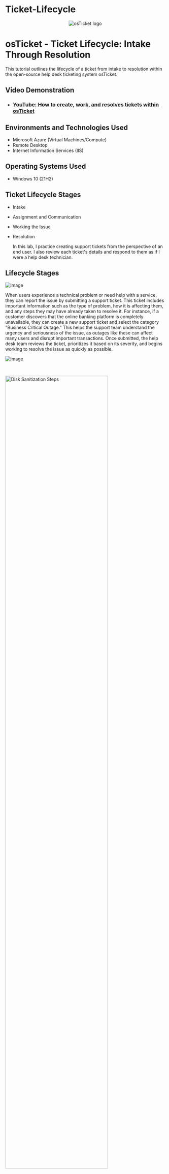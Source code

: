 # Ticket-Lifecycle
<p align="center">
<img src="https://i.imgur.com/Clzj7Xs.png" alt="osTicket logo"/>
</p>

<h1>osTicket - Ticket Lifecycle: Intake Through Resolution</h1>
This tutorial outlines the lifecycle of a ticket from intake to resolution within the open-source help desk ticketing system osTicket.<br />


<h2>Video Demonstration</h2>

- ### [YouTube: How to create, work, and resolves tickets within osTicket](https://www.youtube.com)

<h2>Environments and Technologies Used</h2>

- Microsoft Azure (Virtual Machines/Compute)
- Remote Desktop
- Internet Information Services (IIS)

<h2>Operating Systems Used </h2>

- Windows 10</b> (21H2)

<h2>Ticket Lifecycle Stages</h2>

- Intake
- Assignment and Communication
- Working the Issue
- Resolution

  In this lab, I practice creating support tickets from the perspective of an end user. I also review each ticket's details and respond to them as if I were a help desk technician.

<h2>Lifecycle Stages</h2>

<p>
  
![image](https://github.com/user-attachments/assets/3fec7061-35dc-4097-895a-3e3fb06a5310)

</p>
<p>
When users experience a technical problem or need help with a service, they can report the issue by submitting a support ticket. This ticket includes important information such as the type of problem, how it is affecting them, and any steps they may have already taken to resolve it. For instance, if a customer discovers that the online banking platform is completely unavailable, they can create a new support ticket and select the category "Business Critical Outage." This helps the support team understand the urgency and seriousness of the issue, as outages like these can affect many users and disrupt important transactions. Once submitted, the help desk team reviews the ticket, prioritizes it based on its severity, and begins working to resolve the issue as quickly as possible.

![image](https://github.com/user-attachments/assets/4ec87747-a8db-4f5a-8047-51495f1c58c3)

</p>
<br />

<p>
<img src="https://i.imgur.com/DJmEXEB.png" height="80%" width="80%" alt="Disk Sanitization Steps"/>
</p>
<p>
Lorem ipsum dolor sit amet, consectetur adipiscing elit, sed do eiusmod tempor incididunt ut labore et dolore magna aliqua. Ut enim ad minim veniam, quis nostrud exercitation ullamco laboris nisi ut aliquip ex ea commodo consequat. Duis aute irure dolor in reprehenderit in voluptate velit esse cillum dolore eu fugiat nulla pariatur.
</p>
<br />

<p>
<img src="https://i.imgur.com/DJmEXEB.png" height="80%" width="80%" alt="Disk Sanitization Steps"/>
</p>
<p>
Lorem ipsum dolor sit amet, consectetur adipiscing elit, sed do eiusmod tempor incididunt ut labore et dolore magna aliqua. Ut enim ad minim veniam, quis nostrud exercitation ullamco laboris nisi ut aliquip ex ea commodo consequat. Duis aute irure dolor in reprehenderit in voluptate velit esse cillum dolore eu fugiat nulla pariatur.
</p>
<br />
